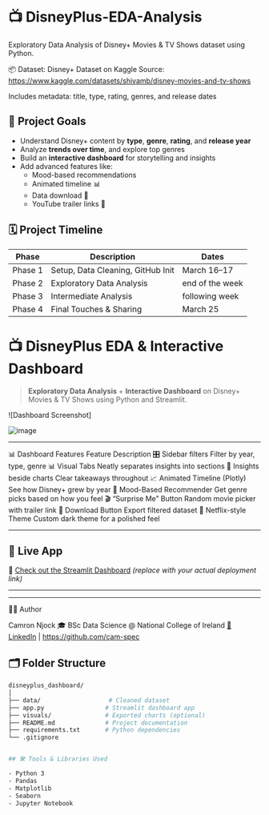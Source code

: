 
# 📺 DisneyPlus-EDA-Analysis

Exploratory Data Analysis of Disney+ Movies & TV Shows dataset using Python.

📦 Dataset: Disney+ Dataset on Kaggle
Source: https://www.kaggle.com/datasets/shivamb/disney-movies-and-tv-shows

Includes metadata: title, type, rating, genres, and release dates



## 🎯 Project Goals

- Understand Disney+ content by **type**, **genre**, **rating**, and **release year**
- Analyze **trends over time**, and explore top genres
- Build an **interactive dashboard** for storytelling and insights
- Add advanced features like:
  - Mood-based recommendations
  - Animated timeline 📊
  - Data download 📂
  - YouTube trailer links 🎥

## 🗓️ Project Timeline

| Phase | Description | Dates |
|-------|-------------|-------|
| Phase 1 | Setup, Data Cleaning, GitHub Init | March 16–17 |
| Phase 2 | Exploratory Data Analysis | end of the week |
| Phase 3 | Intermediate Analysis | following week |
| Phase 4 | Final Touches & Sharing | March 25|

# 📺 DisneyPlus EDA & Interactive Dashboard

> **Exploratory Data Analysis** + **Interactive Dashboard** on Disney+ Movies & TV Shows using Python and Streamlit.

![Dashboard Screenshot]

![image](https://github.com/user-attachments/assets/4179a891-cebb-4226-b47c-586d2daefc08)

---
📊 Dashboard Features
Feature	Description
🎛️ Sidebar filters	Filter by year, type, genre
📊 Visual Tabs	Neatly separates insights into sections
🧠 Insights beside charts	Clear takeaways throughout
📈 Animated Timeline (Plotly)	See how Disney+ grew by year
🤖 Mood-Based Recommender	Get genre picks based on how you feel
🎬 “Surprise Me” Button	Random movie picker with trailer link
📂 Download Button	Export filtered dataset
🎨 Netflix-style Theme	Custom dark theme for a polished feel

---

## 🚀 Live App

🔗 [Check out the Streamlit Dashboard](https://share.streamlit.io/your-link) *(replace with your actual deployment link)*



---



---
🧑‍💻 Author

Camron Njock
🎓 BSc Data Science @ National College of Ireland
[🔗 LinkedIn](https://www.linkedin.com/in/camron-njock-003812262/) | https://github.com/cam-spec

## 🗂️ Folder Structure

```bash
disneyplus_dashboard/
│
├── data/                   # Cleaned dataset
├── app.py                 # Streamlit dashboard app
├── visuals/               # Exported charts (optional)
├── README.md              # Project documentation
├── requirements.txt       # Python dependencies
└── .gitignore


## 🛠️ Tools & Libraries Used

- Python 3
- Pandas
- Matplotlib
- Seaborn
- Jupyter Notebook


